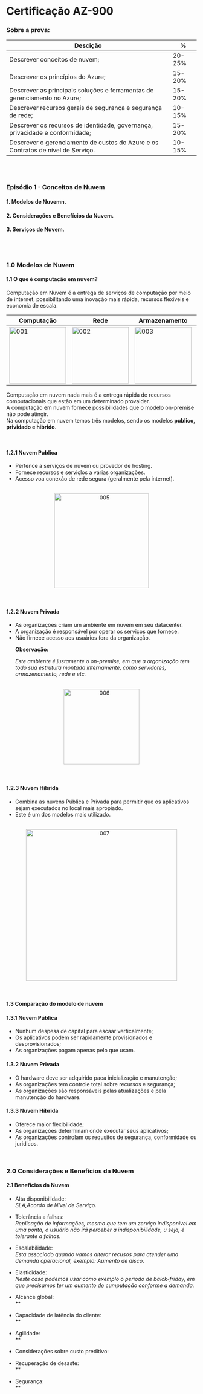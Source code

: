 # **Certificação AZ-900**

### Sobre a prova:

Descição | %
---------|----------
Descrever conceitos de nuvem; | 20-25% 
Descrever os princípios do Azure; | 15-20%
Descrever as principais soluções e ferramentas de gerenciamento no Azure; | 15-20%
Descrever recursos gerais de segurança e segurança de rede; | 10-15%
Descrever os recursos de identidade, governança, privacidade e conformidade; | 15-20%
Descrever o gerenciamento de custos do Azure e os Contratos de nível de Serviço. | 10-15%
<br><br/>

### Episódio 1 - Conceitos de Nuvem
#### 1. Modelos de Nuvemn.
#### 2. Considerações e Benefícios da Nuvem.
#### 3. Serviços de Nuvem.
<br><br/>

### 1.0 Modelos de Nuvem
#### 1.1 O que é computação em nuvem?
Computação em Nuvem é a entrega de serviços de computação por meio de internet, possibilitando uma inovação mais rápida, recursos flexíveis e economia de escala.

<div align="center">

Computação    |  Rede|  Armazenamento  | Análise
--------------|-------|-----------------|---------
<img src="d:\Users\Administrador\Documents\GitHub\005-Courses-Certifications\001-Azure\img\001.png" alt="001" width="150"/>|<img src="d:\Users\Administrador\Documents\GitHub\005-Courses-Certifications\001-Azure\img\002.png" alt="002" width="150"/>|<img src="d:\Users\Administrador\Documents\GitHub\005-Courses-Certifications\001-Azure\img\003.png" alt="003" width="150"/>|<img src="d:\Users\Administrador\Documents\GitHub\005-Courses-Certifications\001-Azure\img\004.png" alt="004" width="150"/>

<div/>
<div align="left">

Computação em nuvem nada mais é a entrega rápida de recursos computacionais que estão em um determinado provaider.<br>
A computação em nuvem fornece possibilidades que o modelo on-premise não pode atingir.<br>
Na computação em nuvem temos três modelos, sendo os modelos **publico, prividado e hibrido**.

<div align="left">
<br>

#### 1.2.1 Nuvem Publica
- Pertence a serviços de nuvem ou provedor de hosting.
- Fornece recursos e serviçlos a várias organizações.
- Acesso voa conexão de rede segura (geralmente pela internet).
<br>

<div align="center">
<img src="d:\Users\Administrador\Documents\GitHub\005-Courses-Certifications\001-Azure\img\005.png" alt="005" width="250"/>
<div/>
<br/>

<div align="left">
<br>

#### 1.2.2 Nuvem Privada
- As organizações criam um ambiente em nuvem em seu datacenter.
- A organização é responsável por operar os serviços que fornece.
- Não firnece acesso aos usuários fora da organização.
<br><p>
**Observação:**<p>
*Este ambiente é justamente o on-premise, em que a organização tem todo sua estrutura montada internamente, como servidores, armazenamento, rede e etc.*
<br>

<div align="center">
<img src="d:\Users\Administrador\Documents\GitHub\005-Courses-Certifications\001-Azure\img\006.png" alt="006" width="200"/>
<div/>
<br/>

<div align="left">
<br>

#### 1.2.3 Nuvem Hibrida
- Combina as nuvens Pública e Privada para permitir que os aplicativos sejam executados no local mais apropiado.
- Este é um dos modelos mais utilizado.
<br>

<div align="center">
<img src="d:\Users\Administrador\Documents\GitHub\005-Courses-Certifications\001-Azure\img\007.png" alt="007" width="400"/>
<div/>
<br/>

<div align="left">
<br>
  
#### 1.3 Comparação do modelo de nuvem

#### 1.3.1 Nuvem Pública
- Nunhum despesa de capital para escaar verticalmente;
- Os aplicativos podem ser rapidamente provisionados e desprovisionados;
- As organizações pagam apenas pelo que usam.

#### 1.3.2 Nuvem Privada
- O hardware deve ser adquirido paea inicialização e manutenção;
- As organizações tem controle total sobre recursos e segurança;
- As organizações são responsáveis pelas atualizações e pela manutenção do hardware.

#### 1.3.3 Nuvem Híbrida
- Oferece maior flexibilidade;
- As organizações determinam onde executar seus aplicativos;
- As organizações controlam os requsitos de segurança, conformidade ou juridicos.

<div align="left">
<br>

### 2.0 Considerações e Benefícios da Nuvem
#### 2.1 Benefícios da Nuvem
- Alta disponibilidade:<br>
  *SLA,Acordo de Nível de Serviço.*<p>
  
- Tolerância a falhas:<br>
  *Replicação de informações, mesmo que tem um zerviço indisponivel em uma ponta, o usuário não irá perceber a indisponibilidade, u seja, é tolerante a falhas.*<p>
  
- Escalabilidade:<br>
  *Esta associado quando vamos alterar recusos para atender uma demanda operacional, exemplo: Aumento de disco*.<p>
  
- Elasticidade:<br>
  *Neste caso podemos usar como exemplo o período de balck-friday, em que precisamos ter um aumento de cumputação conforme a demanda.*<p>
  
- Alcance global:<br>
  **<p>
  
- Capacidade de latência do cliente:<br>
  **<p>
  
- Agilidade:<br>
  **<p>
  
- Considerações sobre custo preditivo:<br>
  <p>
  
- Recuperação de desaste:<br>
  **<p>
  
- Segurança:<br>
  **<p>

<div/>
